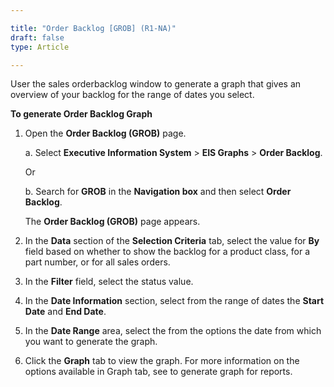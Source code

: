```yaml
---

title: "Order Backlog [GROB] (R1-NA)"
draft: false
type: Article

---
```


User the sales orderbacklog window to generate a graph that gives an overview of your backlog for the range of dates you select.

**To generate Order Backlog Graph**

1. Open the  **Order Backlog (GROB)** page.

    a. Select **Executive Information System** > **EIS Graphs** >  **Order Backlog**.

    Or

    b. Search for **GROB** in the **Navigation box** and then select  **Order Backlog**.

    The **Order Backlog (GROB)** page appears.

2. In the **Data** section of the **Selection Criteria** tab, select the value for **By** field based on whether to show the backlog for a product class, for a part number, or for all sales orders.

3. In the **Filter** field, select the status value.

4. In the **Date Information** section, select from the range of dates the **Start Date** and **End Date**.

5. In the **Date Range** area, select the from the options the date from which you want to generate the graph.

6. Click the **Graph** tab to view the graph. For more information on the options available in Graph tab, see to generate graph for reports.



​